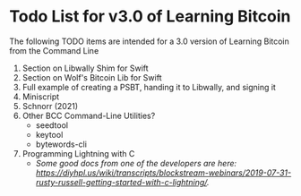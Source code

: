 # Todo List for v3.0 of Learning Bitcoin

The following TODO items are intended for a 3.0 version of Learning Bitcoin from the Command Line

1. Section on Libwally Shim for Swift
2. Section on Wolf's Bitcoin Lib for Swift
2. Full example of creating a PSBT, handing it to Libwally, and signing it
3. Miniscript
4. Schnorr (2021)
5. Other BCC Command-Line Utilities?
   * seedtool
   * keytool
   * bytewords-cli
6. Programming Lightning with C
   * _Some good docs from one of the developers are here: https://diyhpl.us/wiki/transcripts/blockstream-webinars/2019-07-31-rusty-russell-getting-started-with-c-lightning/._

